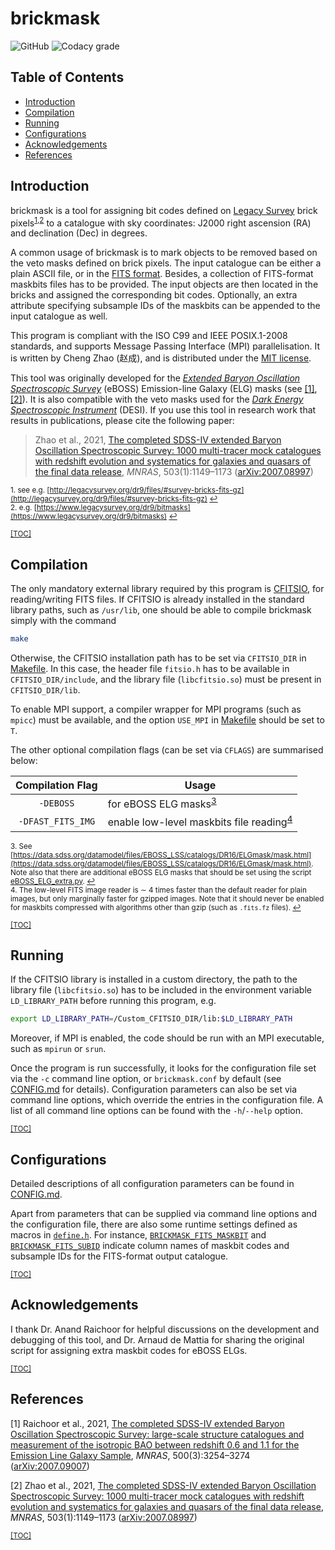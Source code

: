# brickmask

![GitHub](https://img.shields.io/github/license/cheng-zhao/brickmask.svg)
![Codacy grade](https://img.shields.io/codacy/grade/b780618f6c2144649f71de9814a36430.svg)

## Table of Contents

-   [Introduction](#introduction)
-   [Compilation](#compilation)
-   [Running](#running)
-   [Configurations](#configurations)
-   [Acknowledgements](#acknowledgements)
-   [References](#references)

## Introduction

brickmask is a tool for assigning bit codes defined on [Legacy Survey](http://legacysurvey.org) brick pixels<sup id="quote0">[1](#footnote1),[2](#footnote2)</sup> to a catalogue with sky coordinates: J2000 right ascension (RA) and declination (Dec) in degrees.

A common usage of brickmask is to mark objects to be removed based on the veto masks defined on brick pixels. The input catalogue can be either a plain ASCII file, or in the [FITS format](https://fits.gsfc.nasa.gov/fits_home.html). Besides, a collection of FITS-format maskbits files has to be provided. The input objects are then located in the bricks and assigned the corresponding bit codes. Optionally, an extra attribute specifying subsample IDs of the maskbits can be appended to the input catalogue as well.

This program is compliant with the ISO C99 and IEEE POSIX.1-2008 standards, and supports Message Passing Interface (MPI) parallelisation. It is written by Cheng Zhao (&#36213;&#25104;), and is distributed under the [MIT license](LICENSE.txt).

This tool was originally developed for the [*Extended Baryon Oscillation Spectroscopic Survey*](https://www.sdss.org/surveys/eboss) (eBOSS) Emission-line Galaxy (ELG) masks (see [\[1\]](#ref1),[\[2\]](#ref2)). It is also compatible with the veto masks used for the [*Dark Energy Spectroscopic Instrument*](https://www.desi.lbl.gov/) (DESI). If you use this tool in research work that results in publications, please cite the following paper:

> Zhao et al., 2021, [The completed SDSS-IV extended Baryon Oscillation Spectroscopic Survey: 1000 multi-tracer mock catalogues with redshift evolution and systematics for galaxies and quasars of the final data release](https://doi.org/10.1093/mnras/stab510), *MNRAS*, 503(1):1149&ndash;1173 ([arXiv:2007.08997](https://arxiv.org/abs/2007.08997))


<sub><span id="footnote1">1.</span> see e.g. [http://legacysurvey.org/dr9/files/#survey-bricks-fits-gz](http://legacysurvey.org/dr9/files/#survey-bricks-fits-gz) [&#8617;](#quote0)</sub><br />
<sub><span id="footnote2">2.</span> e.g. [https://www.legacysurvey.org/dr9/bitmasks](https://www.legacysurvey.org/dr9/bitmasks) [&#8617;](#quote0)</sub>

<sub>[\[TOC\]](#table-of-contents)</sub>

## Compilation

The only mandatory external library required by this program is [CFITSIO](https://heasarc.gsfc.nasa.gov/fitsio), for reading/writing FITS files. If CFITSIO is already installed in the standard library paths, such as `/usr/lib`, one should be able to compile brickmask simply with the command
```bash
make
```

Otherwise, the CFITSIO installation path has to be set via `CFITSIO_DIR` in [Makefile](Makefile#L12). In this case, the header file `fitsio.h` has to be available in `CFITSIO_DIR/include`, and the library file (`libcfitsio.so`) must be present in `CFITSIO_DIR/lib`.

To enable MPI support, a compiler wrapper for MPI programs (such as `mpicc`) must be available, and the option `USE_MPI` in [Makefile](Makefile#L7) should be set to `T`.

The other optional compilation flags (can be set via `CFLAGS`) are summarised below:

| Compilation Flag  | Usage                                                                        |
|:-----------------:|------------------------------------------------------------------------------|
| `-DEBOSS`         | for eBOSS ELG masks<sup id="quote1">[3](#footnote3)</sup>                    |
| `-DFAST_FITS_IMG` | enable low-level maskbits file reading<sup id="quote2">[4](#footnote4)</sup> |

<sub><span id="footnote3">3.</span> See [https://data.sdss.org/datamodel/files/EBOSS_LSS/catalogs/DR16/ELGmask/mask.html](https://data.sdss.org/datamodel/files/EBOSS_LSS/catalogs/DR16/ELGmask/mask.html). Note also that there are additional eBOSS ELG masks that should be set using the script [eBOSS_ELG_extra.py](scripts/eBOSS_ELG_extra.py). [&#8617;](#quote1)</sub><br />
<sub><span id="footnote4">4.</span> The low-level FITS image reader is &sim; 4 times faster than the default reader for plain images, but only marginally faster for gzipped images. Note that it should never be enabled for maskbits compressed with algorithms other than gzip (such as `.fits.fz` files). [&#8617;](#quote2)</sub>

<sub>[\[TOC\]](#table-of-contents)</sub>

## Running

If the CFITSIO library is installed in a custom directory, the path to the library file (`libcfitsio.so`) has to be included in the environment variable `LD_LIBRARY_PATH` before running this program, e.g.
```bash
export LD_LIBRARY_PATH=/Custom_CFITSIO_DIR/lib:$LD_LIBRARY_PATH
```

Moreover, if MPI is enabled, the code should be run with an MPI executable, such as `mpirun` or `srun`.

Once the program is run successfully, it looks for the configuration file set via the `-c` command line option, or `brickmask.conf` by default (see [CONFIG.md](CONFIG.md) for details). Configuration parameters can also be set via command line options, which override the entries in the configuration file. A list of all command line options can be found with the `-h`/`--help` option.

<sub>[\[TOC\]](#table-of-contents)</sub>

## Configurations

Detailed descriptions of all configuration parameters can be found in [CONFIG.md](CONFIG.md).

Apart from parameters that can be supplied via command line options and the configuration file, there are also some runtime settings defined as macros in [`define.h`](src/define.h). For instance, [`BRICKMASK_FITS_MASKBIT`](src/define.h#L92) and [`BRICKMASK_FITS_SUBID`](src/define.h#L93) indicate column names of maskbit codes and subsample IDs for the FITS-format output catalogue.

<sub>[\[TOC\]](#table-of-contents)</sub>

## Acknowledgements

I thank Dr. Anand Raichoor for helpful discussions on the development and debugging of this tool, and Dr. Arnaud de Mattia for sharing the original script for assigning extra maskbit codes for eBOSS ELGs.

<sub>[\[TOC\]](#table-of-contents)</sub>

## References

<span id="ref1">\[1\]</span> Raichoor et al., 2021, [The completed SDSS-IV extended Baryon Oscillation Spectroscopic Survey: large-scale structure catalogues and measurement of the isotropic BAO between redshift 0.6 and 1.1 for the Emission Line Galaxy Sample](https://doi.org/10.1093/mnras/staa3336), *MNRAS*, 500(3):3254&ndash;3274 ([arXiv:2007.09007](https://arxiv.org/abs/2007.09007))

<span id="ref2">\[2\]</span> Zhao et al., 2021, [The completed SDSS-IV extended Baryon Oscillation Spectroscopic Survey: 1000 multi-tracer mock catalogues with redshift evolution and systematics for galaxies and quasars of the final data release](https://doi.org/10.1093/mnras/stab510), *MNRAS*, 503(1):1149&ndash;1173 ([arXiv:2007.08997](https://arxiv.org/abs/2007.08997))

<sub>[\[TOC\]](#table-of-contents)</sub>

